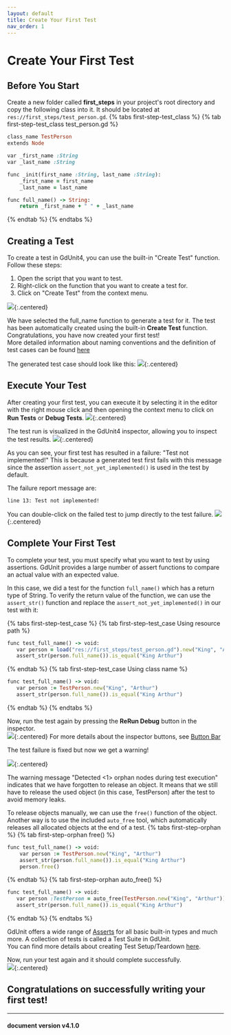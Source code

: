 ```yaml
---
layout: default
title: Create Your First Test
nav_order: 1
---
```


# Create Your First Test

## Before You Start
Create a new folder called **first_steps** in your project's root directory and copy the following class into it. It should be located at `res://first_steps/test_person.gd`.
{% tabs first-step-test_class %}
{% tab first-step-test_class test_person.gd %}
```ruby
class_name TestPerson
extends Node

var _first_name :String
var _last_name :String

func _init(first_name :String, last_name :String):
	_first_name = first_name
	_last_name = last_name

func full_name() -> String:
	return _first_name + " " + _last_name

```
{% endtab %}
{% endtabs %}

## Creating a Test

To create a test in GdUnit4, you can use the built-in "Create Test" function. Follow these steps:

1. Open the script that you want to test.
2. Right-click on the function that you want to create a test for.
3. Click on "Create Test" from the context menu.

![](/gdUnit4/assets/images/first-steps/context-menu.png){:.centered}

We have selected the full_name function to generate a test for it. The test has been automatically created using the built-in **Create Test** function. Congratulations, you have now created your first test!<br>
More detailed information about naming conventions and the definition of test cases can be found [here](/gdUnit4/faq/test-case/#definition)

The generated test case should look like this:
![](/gdUnit4/assets/images/first-steps/generated-test-suite.png){:.centered}


## Execute Your Test

After creating your first test, you can execute it by selecting it in the editor with the right mouse click and then opening the context menu to click on **Run Tests** or **Debug Tests**.
![](/gdUnit4/assets/images/first-steps/run-selected-test-case.png){:.centered}


The test run is visualized in the GdUnit4 inspector, allowing you to inspect the test results.
![](/gdUnit4/assets/images/first-steps/first-test-run-result.png){:.centered}

As you can see, your first test has resulted in a failure: "Test not implemented!" This is because a generated test first fails with this message since the assertion `assert_not_yet_implemented()` is used in the test by default. 

The failure report message are:
```
line 13: Test not implemented!
```

You can double-click on the failed test to jump directly to the test failure.
![](/gdUnit4/assets/images/first-steps/jump-to-failure.png){:.centered}



## Complete Your First Test

To complete your test, you must specify what you want to test by using assertions. GdUnit provides a large number of assert functions to compare an actual value with an expected value.

In this case, we did a test for the function `full_name()` which has a return type of String. To verify the return value of the function, we can use the `assert_str()` function and replace the `assert_not_yet_implemented()` in our test with it:


{% tabs first-step-test_case %}
{% tab first-step-test_case Using resource path %}
```ruby
func test_full_name() -> void:
   var person = load("res://first_steps/test_person.gd").new("King", "Arthur")
   assert_str(person.full_name()).is_equal("King Arthur")
```
{% endtab %}
{% tab first-step-test_case Using class name %}
```ruby
func test_full_name() -> void:
   var person := TestPerson.new("King", "Arthur")
   assert_str(person.full_name()).is_equal("King Arthur")
```
{% endtab %}
{% endtabs %}

Now, run the test again by pressing the **ReRun Debug** button in the inspector.<br>
![](/gdUnit4/assets/images/first-steps/rerun-test.png){:.centered}
For more details about the inspector buttons, see [Button Bar](/gdUnit4/testing/run-tests/#button-bar)


The test failure is fixed but now we get a warning!

![](/gdUnit4/assets/images/first-steps/rerun-test-result.png){:.centered}

The warning message "Detected <1> orphan nodes during test execution" indicates that we have forgotten to release an object. It means that we still have to release the used object (in this case, TestPerson) after the test to avoid memory leaks.

To release objects manually, we can use the `free()` function of the object. Another way is to use the included `auto_free` tool, which automatically releases all allocated objects at the end of a test.
{% tabs first-step-orphan %}
{% tab first-step-orphan free() %}
```ruby
func test_full_name() -> void:
	var person := TestPerson.new("King", "Arthur")
	assert_str(person.full_name()).is_equal("King Arthur")
	person.free()
```
{% endtab %}
{% tab first-step-orphan auto_free() %}
```ruby
func test_full_name() -> void:
   var person :TestPerson = auto_free(TestPerson.new("King", "Arthur"))
   assert_str(person.full_name()).is_equal("King Arthur")
```
{% endtab %}
{% endtabs %}


GdUnit offers a wide range of [Asserts](/gdUnit4/testing/assert/) for all basic built-in types and much more. A collection of tests is called a Test Suite in GdUnit.<br>
You can find more details about creating Test Setup/Teardown [here](/gdUnit4/faq/hooks).

Now, run your test again and it should complete successfully.<br>
![](/gdUnit4/assets/images/first-steps/fixed-rerun-test-result.png){:.centered}

<h2>Congratulations on successfully writing your first test!</h2>

---
<h4> document version v4.1.0 </h4>